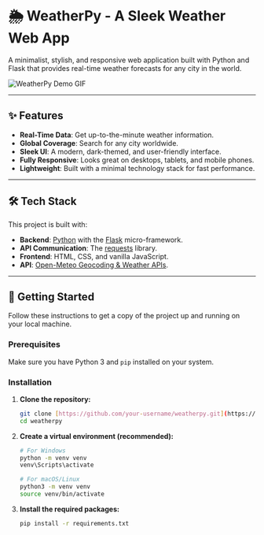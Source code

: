 
# 🌦️ WeatherPy - A Sleek Weather Web App

A minimalist, stylish, and responsive web application built with Python and Flask that provides real-time weather forecasts for any city in the world.

![WeatherPy Demo GIF](https://i.imgur.com/8aV4V6s.gif)

---

## ✨ Features

-   **Real-Time Data**: Get up-to-the-minute weather information.
-   **Global Coverage**: Search for any city worldwide.
-   **Sleek UI**: A modern, dark-themed, and user-friendly interface.
-   **Fully Responsive**: Looks great on desktops, tablets, and mobile phones.
-   **Lightweight**: Built with a minimal technology stack for fast performance.

---

## 🛠️ Tech Stack

This project is built with:

-   **Backend**: [Python](https://www.python.org/) with the [Flask](https://flask.palletsprojects.com/) micro-framework.
-   **API Communication**: The [requests](https://requests.readthedocs.io/en/latest/) library.
-   **Frontend**: HTML, CSS, and vanilla JavaScript.
-   **API**: [Open-Meteo Geocoding & Weather APIs](https://open-meteo.com/).

---

## 🚀 Getting Started

Follow these instructions to get a copy of the project up and running on your local machine.

### Prerequisites

Make sure you have Python 3 and `pip` installed on your system.

### Installation

1.  **Clone the repository:**
    ```bash
    git clone [https://github.com/your-username/weatherpy.git](https://github.com/your-username/weatherpy.git)
    cd weatherpy
    ```

2.  **Create a virtual environment (recommended):**
    ```bash
    # For Windows
    python -m venv venv
    venv\Scripts\activate

    # For macOS/Linux
    python3 -m venv venv
    source venv/bin/activate
    ```

3.  **Install the required packages:**
    ```bash
    pip install -r requirements.txt
    ```
